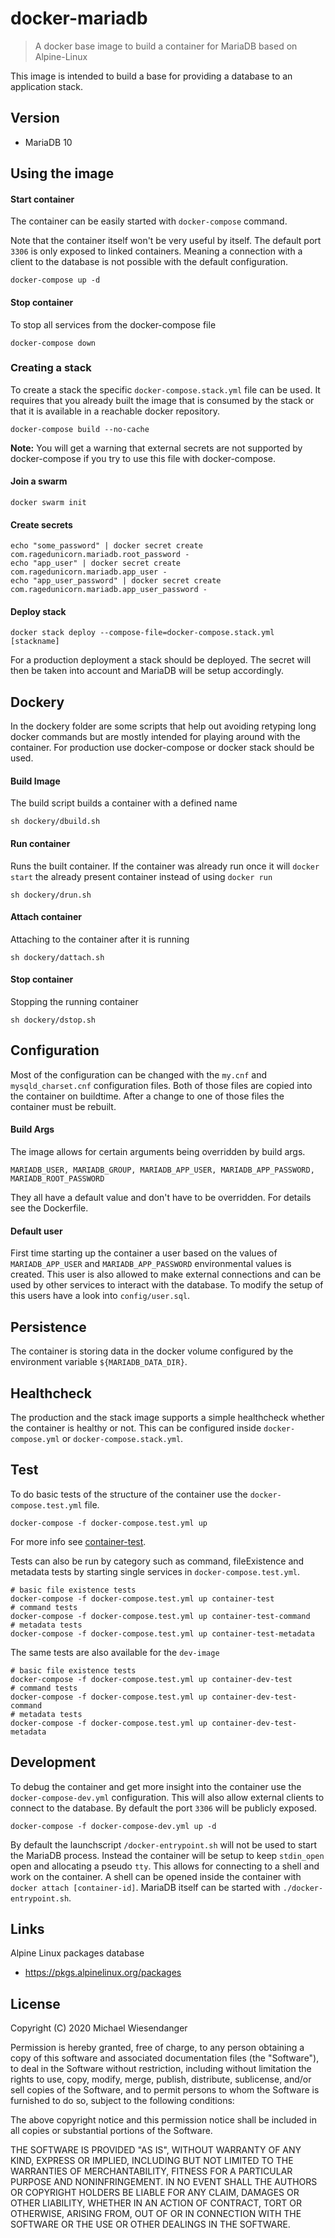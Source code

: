 # docker-mariadb

> A docker base image to build a container for MariaDB based on Alpine-Linux

This image is intended to build a base for providing a database to an application stack.

## Version

* MariaDB 10

## Using the image

#### Start container

The container can be easily started with `docker-compose` command.

Note that the container itself won't be very useful by itself. The default port `3306` is only
exposed to linked containers. Meaning a connection with a client to the database is not possible with the default configuration.

```
docker-compose up -d
```

#### Stop container

To stop all services from the docker-compose file

```
docker-compose down
```

### Creating a stack

To create a stack the specific `docker-compose.stack.yml` file can be used. It requires that you already built the image that is consumed by the stack or that it is available in a reachable docker repository.

```
docker-compose build --no-cache
```

**Note:** You will get a warning that external secrets are not supported by docker-compose if you try to use this file with docker-compose.

#### Join a swarm

```
docker swarm init
```

#### Create secrets
```
echo "some_password" | docker secret create com.ragedunicorn.mariadb.root_password -
echo "app_user" | docker secret create com.ragedunicorn.mariadb.app_user -
echo "app_user_password" | docker secret create com.ragedunicorn.mariadb.app_user_password -
```

#### Deploy stack
```
docker stack deploy --compose-file=docker-compose.stack.yml [stackname]
```

For a production deployment a stack should be deployed. The secret will then be taken into account and MariaDB will be setup accordingly.

## Dockery

In the dockery folder are some scripts that help out avoiding retyping long docker commands but are mostly intended for playing around with the container. For production use docker-compose or docker stack should be used.

#### Build Image

The build script builds a container with a defined name

```
sh dockery/dbuild.sh
```

#### Run container

Runs the built container. If the container was already run once it will `docker start` the already present container instead of using `docker run`

```
sh dockery/drun.sh
```

#### Attach container

Attaching to the container after it is running

```
sh dockery/dattach.sh
```

#### Stop container

Stopping the running container

```
sh dockery/dstop.sh
```

## Configuration

Most of the configuration can be changed with the `my.cnf` and `mysqld_charset.cnf` configuration files. Both of those files are copied into the container on buildtime. After a change to one of those files the container must be rebuilt.

#### Build Args

The image allows for certain arguments being overridden by build args.

`MARIADB_USER, MARIADB_GROUP, MARIADB_APP_USER, MARIADB_APP_PASSWORD, MARIADB_ROOT_PASSWORD`

They all have a default value and don't have to be overridden. For details see the Dockerfile.

#### Default user

First time starting up the container a user based on the values of `MARIADB_APP_USER` and `MARIADB_APP_PASSWORD` environmental values is created. This user is also allowed to make external connections and can be used by other services to interact with the database. To modify the setup of this users have a look into `config/user.sql`.

## Persistence

The container is storing data in the docker volume configured by the environment variable `${MARIADB_DATA_DIR}`.

## Healthcheck

The production and the stack image supports a simple healthcheck whether the container is healthy or not. This can be configured inside `docker-compose.yml` or `docker-compose.stack.yml`.

## Test

To do basic tests of the structure of the container use the `docker-compose.test.yml` file.

`docker-compose -f docker-compose.test.yml up`

For more info see [container-test](https://github.com/RagedUnicorn/docker-container-test).

Tests can also be run by category such as command, fileExistence and metadata tests by starting single services in `docker-compose.test.yml`.

```
# basic file existence tests
docker-compose -f docker-compose.test.yml up container-test
# command tests
docker-compose -f docker-compose.test.yml up container-test-command
# metadata tests
docker-compose -f docker-compose.test.yml up container-test-metadata
```

The same tests are also available for the `dev-image`

```
# basic file existence tests
docker-compose -f docker-compose.test.yml up container-dev-test
# command tests
docker-compose -f docker-compose.test.yml up container-dev-test-command
# metadata tests
docker-compose -f docker-compose.test.yml up container-dev-test-metadata
```

## Development

To debug the container and get more insight into the container use the `docker-compose-dev.yml`
configuration. This will also allow external clients to connect to the database. By default the port `3306` will be publicly exposed.

```
docker-compose -f docker-compose-dev.yml up -d
```

By default the launchscript `/docker-entrypoint.sh` will not be used to start the MariaDB process. Instead the container will be setup to keep `stdin_open` open and allocating a pseudo `tty`. This allows for connecting to a shell and work on the container. A shell can be opened inside the container with `docker attach [container-id]`. MariaDB itself can be started with `./docker-entrypoint.sh`.

## Links

Alpine Linux packages database
- https://pkgs.alpinelinux.org/packages

## License

Copyright (C) 2020 Michael Wiesendanger

Permission is hereby granted, free of charge, to any person obtaining
a copy of this software and associated documentation files (the
"Software"), to deal in the Software without restriction, including
without limitation the rights to use, copy, modify, merge, publish,
distribute, sublicense, and/or sell copies of the Software, and to
permit persons to whom the Software is furnished to do so, subject to
the following conditions:

The above copyright notice and this permission notice shall be
included in all copies or substantial portions of the Software.

THE SOFTWARE IS PROVIDED "AS IS", WITHOUT WARRANTY OF ANY KIND,
EXPRESS OR IMPLIED, INCLUDING BUT NOT LIMITED TO THE WARRANTIES OF
MERCHANTABILITY, FITNESS FOR A PARTICULAR PURPOSE AND
NONINFRINGEMENT. IN NO EVENT SHALL THE AUTHORS OR COPYRIGHT HOLDERS BE
LIABLE FOR ANY CLAIM, DAMAGES OR OTHER LIABILITY, WHETHER IN AN ACTION
OF CONTRACT, TORT OR OTHERWISE, ARISING FROM, OUT OF OR IN CONNECTION
WITH THE SOFTWARE OR THE USE OR OTHER DEALINGS IN THE SOFTWARE.

